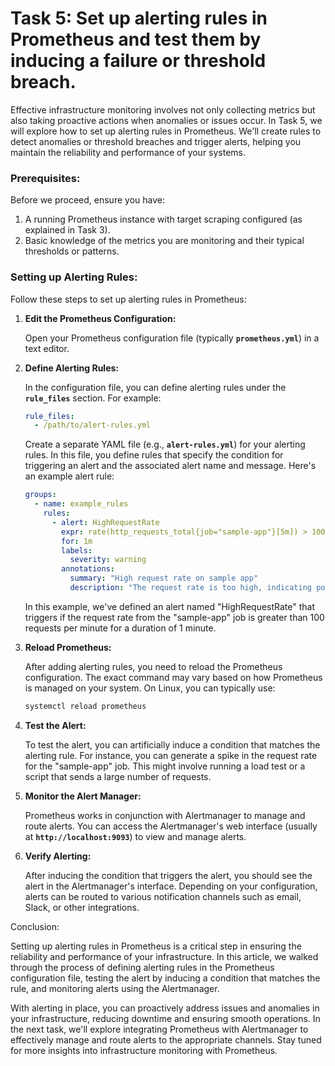 # Task 5: Set up alerting rules in Prometheus and test them by inducing a failure or threshold breach.

Effective infrastructure monitoring involves not only collecting metrics but also taking proactive actions when anomalies or issues occur. In Task 5, we will explore how to set up alerting rules in Prometheus. We'll create rules to detect anomalies or threshold breaches and trigger alerts, helping you maintain the reliability and performance of your systems.

### **Prerequisites:**

Before we proceed, ensure you have:

1. A running Prometheus instance with target scraping configured (as explained in Task 3).
2. Basic knowledge of the metrics you are monitoring and their typical thresholds or patterns.

### **Setting up Alerting Rules:**

Follow these steps to set up alerting rules in Prometheus:

1. **Edit the Prometheus Configuration:**
    
    Open your Prometheus configuration file (typically **`prometheus.yml`**) in a text editor.
    
2. **Define Alerting Rules:**
    
    In the configuration file, you can define alerting rules under the **`rule_files`** section. For example:
    
    ```yaml
    rule_files:
      - /path/to/alert-rules.yml
    ```
    
    Create a separate YAML file (e.g., **`alert-rules.yml`**) for your alerting rules. In this file, you define rules that specify the condition for triggering an alert and the associated alert name and message. Here's an example alert rule:
    
    ```yaml
    groups:
      - name: example_rules
        rules:
          - alert: HighRequestRate
            expr: rate(http_requests_total{job="sample-app"}[5m]) > 100
            for: 1m
            labels:
              severity: warning
            annotations:
              summary: "High request rate on sample app"
              description: "The request rate is too high, indicating possible issues."
    ```
    
    In this example, we've defined an alert named "HighRequestRate" that triggers if the request rate from the "sample-app" job is greater than 100 requests per minute for a duration of 1 minute.
    
3. **Reload Prometheus:**
    
    After adding alerting rules, you need to reload the Prometheus configuration. The exact command may vary based on how Prometheus is managed on your system. On Linux, you can typically use:
    
    ```bash
    systemctl reload prometheus
    ```
    
4. **Test the Alert:**
    
    To test the alert, you can artificially induce a condition that matches the alerting rule. For instance, you can generate a spike in the request rate for the "sample-app" job. This might involve running a load test or a script that sends a large number of requests.
    
5. **Monitor the Alert Manager:**
    
    Prometheus works in conjunction with Alertmanager to manage and route alerts. You can access the Alertmanager's web interface (usually at **`http://localhost:9093`**) to view and manage alerts.
    
6. **Verify Alerting:**
    
    After inducing the condition that triggers the alert, you should see the alert in the Alertmanager's interface. Depending on your configuration, alerts can be routed to various notification channels such as email, Slack, or other integrations.
    

Conclusion:

Setting up alerting rules in Prometheus is a critical step in ensuring the reliability and performance of your infrastructure. In this article, we walked through the process of defining alerting rules in the Prometheus configuration file, testing the alert by inducing a condition that matches the rule, and monitoring alerts using the Alertmanager.

With alerting in place, you can proactively address issues and anomalies in your infrastructure, reducing downtime and ensuring smooth operations. In the next task, we'll explore integrating Prometheus with Alertmanager to effectively manage and route alerts to the appropriate channels. Stay tuned for more insights into infrastructure monitoring with Prometheus.